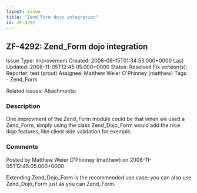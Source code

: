 ```yaml
---
layout: issue
title: "Zend_Form dojo integration"
id: ZF-4292
---
```


ZF-4292: Zend\_Form dojo integration
------------------------------------

 Issue Type: Improvement Created: 2008-09-15T01:34:53.000+0000 Last Updated: 2008-11-05T12:45:05.000+0000 Status: Resolved Fix version(s): 
 Reporter:  test (prout)  Assignee:  Matthew Weier O'Phinney (matthew)  Tags: - Zend\_Form
 
 Related issues: 
 Attachments: 
### Description

One improvment of the Zend\_Form module could be that when we used a Zend\_Form, simply using the class Zend\_Dojo\_Form would add the nice dojo features, like client side validation for exemple.

 

 

### Comments

Posted by Matthew Weier O'Phinney (matthew) on 2008-11-05T12:45:05.000+0000

Extending Zend\_Dojo\_Form is the recommended use case; you can also use Zend\_Dojo\_Form just as you can Zend\_Form.

 

 